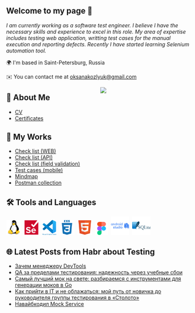 ## Welcome to my page :wave: 

*I am currently working as a software test engineer. I believe I have the necessary skills and experience to excel in this role. My area of expertise includes testing web application, writting test cases for the manual execution and reporting defects. Recently I have started learning Selenium automation tool.*

🌍  I'm based in Saint-Petersburg, Russia

✉️  You can contact me at [oksanakozlyuk@gmail.com](mailto:oksanakozlyuk@gmail.com)

<p><img src="https://media.giphy.com/media/v1.Y2lkPTc5MGI3NjExNXRiYWFjdDF1ZmZiaDVseXQyY21icWh6aTVxNTk5MzM2ZzVmenFoeiZlcD12MV9pbnRlcm5hbF9naWZfYnlfaWQmY3Q9Zw/citBl9yPwnUOs/giphy.gif" align="right" width="250"/></p>
  
## :raising_hand: About Me

  + [CV](https://github.com/OksanaKZ/OksanaKZ/blob/main/Kozlyuk%20Oksana_QA%20Engineer.pdf)
  + [Certificates](https://github.com/OksanaKZ/My_Certificates/)

## :page_with_curl: My Works

  + [Check list (WEB)](https://github.com/OksanaKZ/OksanaKZ/blob/main/Check%20list%20(WEB).pdf)
  + [Check list (API)](https://github.com/OksanaKZ/OksanaKZ/blob/main/Check%20list%20(API).pdf)
  + [Check list (field validation)](https://github.com/OksanaKZ/OksanaKZ/blob/main/Check%20list%20(field%20validation).pdf)
  + [Test cases (mobile)](https://github.com/OksanaKZ/OksanaKZ/blob/main/Test%20cases%20(mobile).pdf)
  + [Mindmap](https://github.com/OksanaKZ/OksanaKZ/blob/main/mindmap.png)
  + [Postman collection](https://github.com/OksanaKZ/Postman_Collection/blob/main/Petstore.postman_collection.json)

## :hammer_and_wrench: Tools and Languages
<div>
  <img src="https://github.com/devicons/devicon/blob/master/icons/linux/linux-original.svg" title="Linux" alt="Linux" width="40" height="40"/>&nbsp;
  <img src="https://github.com/devicons/devicon/blob/master/icons/selenium/selenium-original.svg" title="Selenium" alt="Selenium" width="40" height="40"/>&nbsp;
  <img src="https://github.com/devicons/devicon/blob/master/icons/vscode/vscode-original-wordmark.svg" title="Visual Studio Code" alt="Visual Studio Code" width="40" height="40"/>&nbsp;
  <img src="https://github.com/devicons/devicon/blob/master/icons/css3/css3-plain-wordmark.svg"  title="CSS3" alt="CSS" width="40" height="40"/>&nbsp;
  <img src="https://github.com/devicons/devicon/blob/master/icons/html5/html5-original.svg" title="HTML5" alt="HTML" width="40" height="40"/>&nbsp;
  <img src="https://github.com/devicons/devicon/blob/master/icons/figma/figma-original.svg" title="Figma" alt="Figma" width="35" height="35"/>&nbsp;
  <img src="https://github.com/devicons/devicon/blob/master/icons/androidstudio/androidstudio-plain-wordmark.svg" title="Android Studio" alt="Android Studio" width="50" height="50"/>&nbsp;
  <img src="https://github.com/devicons/devicon/blob/master/icons/sqlite/sqlite-original-wordmark.svg" title="SQLite"  alt="SQLite" width="50" height="50"/>&nbsp;
</div>

## :globe_with_meridians: Latest Posts from Habr about Testing
<!-- BLOG-POST-LIST:START -->
- [Зачем менеджеру DevTools](https://habr.com/ru/companies/kts/articles/939854/?utm_campaign=939854&utm_source=habrahabr&utm_medium=rss)
- [QA за пределами тестирования: надежность через учебные сбои](https://habr.com/ru/companies/tbank/articles/939746/?utm_campaign=939746&utm_source=habrahabr&utm_medium=rss)
- [Самый лучший мок на свете: разбираемся с инструментами для генерации моков в Go](https://habr.com/ru/companies/avito/articles/939388/?utm_campaign=939388&utm_source=habrahabr&utm_medium=rss)
- [Как прийти в IT и не облажаться: мой путь от новичка до руководителя группы тестирования в «Столото»](https://habr.com/ru/companies/stoloto/articles/939674/?utm_campaign=939674&utm_source=habrahabr&utm_medium=rss)
- [Навайбкодил Mock Service](https://habr.com/ru/articles/939524/?utm_campaign=939524&utm_source=habrahabr&utm_medium=rss)
<!-- BLOG-POST-LIST:END -->

